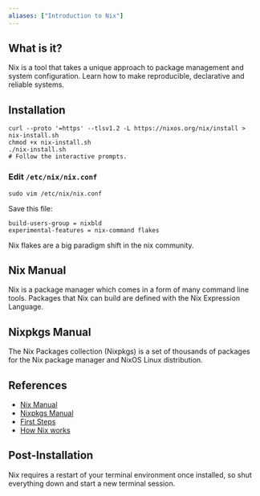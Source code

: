 ```yaml
---
aliases: ["Introduction to Nix"]
---
```


## What is it?

Nix is a tool that takes a unique approach to package management and system configuration. Learn how to make reproducible, declarative and reliable systems.

## Installation

```shell
curl --proto '=https' --tlsv1.2 -L https://nixos.org/nix/install > nix-install.sh
chmod +x nix-install.sh
./nix-install.sh
# Follow the interactive prompts.
```

### Edit `/etc/nix/nix.conf`

```shell
sudo vim /etc/nix/nix.conf
```

Save this file:

```plaintext
build-users-group = nixbld
experimental-features = nix-command flakes
```

Nix flakes are a big paradigm shift in the nix community.

## Nix Manual

Nix is a package manager which comes in a form of many command line tools. Packages that Nix can build are defined with the Nix Expression Language.

## Nixpkgs Manual

The Nix Packages collection (Nixpkgs) is a set of thousands of packages for the Nix package manager and NixOS Linux distribution.

## References

- [Nix Manual](https://nixos.org/manual/nix/stable)
- [Nixpkgs Manual](https://nixos.org/manual/nixpkgs/stable)
- [First Steps](https://nix.dev/tutorials/first-steps/)
- [How Nix works](https://nixos.org/guides/how-nix-works/)


## Post-Installation

Nix requires a restart of your terminal environment once installed, so shut everything down and start a new terminal session.



